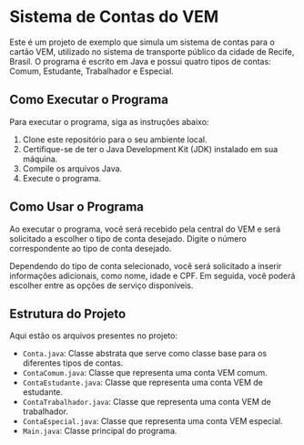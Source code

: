 # Sistema de Contas do VEM

Este é um projeto de exemplo que simula um sistema de contas para o cartão VEM, utilizado no sistema de transporte público da cidade de Recife, Brasil. O programa é escrito em Java e possui quatro tipos de contas: Comum, Estudante, Trabalhador e Especial.

## Como Executar o Programa

Para executar o programa, siga as instruções abaixo:

1. Clone este repositório para o seu ambiente local.
2. Certifique-se de ter o Java Development Kit (JDK) instalado em sua máquina.
3. Compile os arquivos Java.
4. Execute o programa.

## Como Usar o Programa

Ao executar o programa, você será recebido pela central do VEM e será solicitado a escolher o tipo de conta desejado. Digite o número correspondente ao tipo de conta desejado.

Dependendo do tipo de conta selecionado, você será solicitado a inserir informações adicionais, como nome, idade e CPF. Em seguida, você poderá escolher entre as opções de serviço disponíveis.

## Estrutura do Projeto

Aqui estão os arquivos presentes no projeto:

- `Conta.java`: Classe abstrata que serve como classe base para os diferentes tipos de contas.
- `ContaComum.java`: Classe que representa uma conta VEM comum.
- `ContaEstudante.java`: Classe que representa uma conta VEM de estudante.
- `ContaTrabalhador.java`: Classe que representa uma conta VEM de trabalhador.
- `ContaEspecial.java`: Classe que representa uma conta VEM especial.
- `Main.java`: Classe principal do programa.

